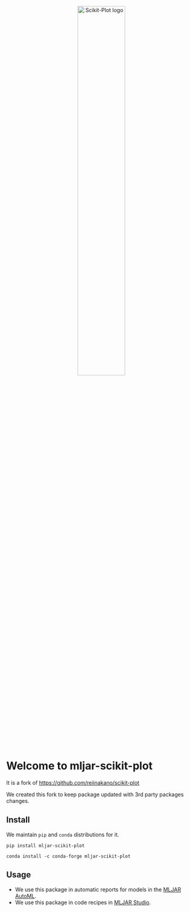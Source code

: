 
<p align="center">
  <img 
    alt="Scikit-Plot logo"
    src="https://raw.githubusercontent.com/mljar/mljar-scikit-plot/master/docs/scikit-plot-logo.png" width="50%" />  
</p>

# Welcome to mljar-scikit-plot

It is a fork of https://github.com/reiinakano/scikit-plot

We created this fork to keep package updated with 3rd party packages changes. 

## Install

We maintain `pip` and `conda` distributions for it.

```
pip install mljar-scikit-plot
```

```
conda install -c conda-forge mljar-scikit-plot
```

## Usage

- We use this package in automatic reports for models in the [MLJAR AutoML](https://github.com/mljar/mljar-supervised).
- We use this package in code recipes in [MLJAR Studio](https://mljar.com).
